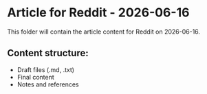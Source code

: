 # Article for Reddit - 2026-06-16

This folder will contain the article content for Reddit on 2026-06-16.

## Content structure:
- Draft files (.md, .txt)
- Final content
- Notes and references
